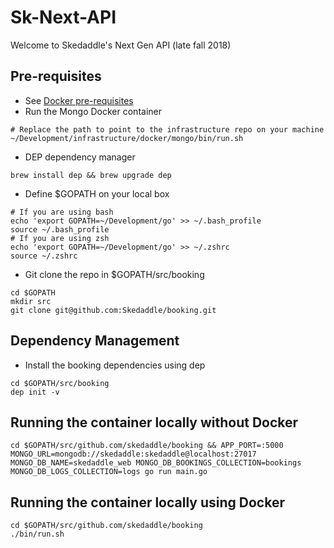 # Sk-Next-API

Welcome to Skedaddle's Next Gen API (late fall 2018)


## Pre-requisites
* See [Docker pre-requisites](https://github.com/Skedaddle/infrastructure/tree/master/docker#pre-requisites)
* Run the Mongo Docker container
```
# Replace the path to point to the infrastructure repo on your machine
~/Development/infrastructure/docker/mongo/bin/run.sh
```
* DEP dependency manager
```
brew install dep && brew upgrade dep
```
* Define $GOPATH on your local box
```
# If you are using bash
echo 'export GOPATH=~/Development/go' >> ~/.bash_profile
source ~/.bash_profile
# If you are using zsh
echo 'export GOPATH=~/Development/go' >> ~/.zshrc
source ~/.zshrc
```
* Git clone the repo in $GOPATH/src/booking
```
cd $GOPATH
mkdir src
git clone git@github.com:Skedaddle/booking.git
```

## Dependency Management

* Install the booking dependencies using dep
```
cd $GOPATH/src/booking
dep init -v
```

## Running the container locally without Docker

```
cd $GOPATH/src/github.com/skedaddle/booking && APP_PORT=:5000 MONGO_URL=mongodb://skedaddle:skedaddle@localhost:27017 MONGO_DB_NAME=skedaddle_web MONGO_DB_BOOKINGS_COLLECTION=bookings MONGO_DB_LOGS_COLLECTION=logs go run main.go
```

## Running the container locally using Docker
```
cd $GOPATH/src/github.com/skedaddle/booking
./bin/run.sh
```
